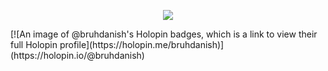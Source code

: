 <p align="center">
  <a href="https://skillicons.dev">
    <img src="https://skillicons.dev/icons?i=html,css,js,react,c,java,git,github" />
  </a>
</p>
[![An image of @bruhdanish's Holopin badges, which is a link to view their full Holopin profile](https://holopin.me/bruhdanish)](https://holopin.io/@bruhdanish)
